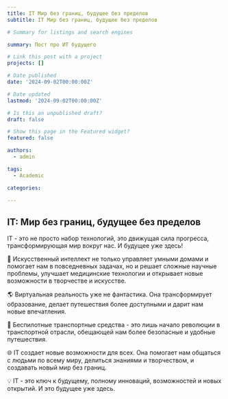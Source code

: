 ```yaml
---
title: IT Мир без границ, будущее без пределов
subtitle: IT Мир без границ, будущее без пределов

# Summary for listings and search engines

summary: Пост про ИТ будущего 

# Link this post with a project
projects: []

# Date published
date: '2024-09-02T00:00:00Z'

# Date updated
lastmod: '2024-09-02T00:00:00Z'

# Is this an unpublished draft?
draft: false

# Show this page in the Featured widget?
featured: false

authors:
  - admin

tags:
  - Academic

categories:
  
---
```


## IT: Мир без границ, будущее без пределов

IT - это не просто набор технологий, это движущая сила прогресса, трансформирующая мир вокруг нас. И будущее уже здесь!

🤖 Искусственный интеллект не только управляет умными домами и помогает нам в повседневных задачах, но и решает сложные научные проблемы, улучшает медицинские технологии и открывает новые возможности в творчестве и искусстве.

🌎 Виртуальная реальность уже не фантастика. Она трансформирует образование, делает путешествия более доступными и дарит нам новые впечатления. 

🚀 Беспилотные транспортные средства - это лишь начало революции в транспортной отрасли, обещающей нам более безопасные и удобные путешествия. 

🌐 IT создает новые возможности для всех. Она помогает нам общаться с людьми по всему миру, делиться знаниями и творчеством, и создавать новый мир без границ. 

💡 IT - это ключ к будущему, полному инноваций, возможностей и новых открытий. И это будущее уже здесь.

